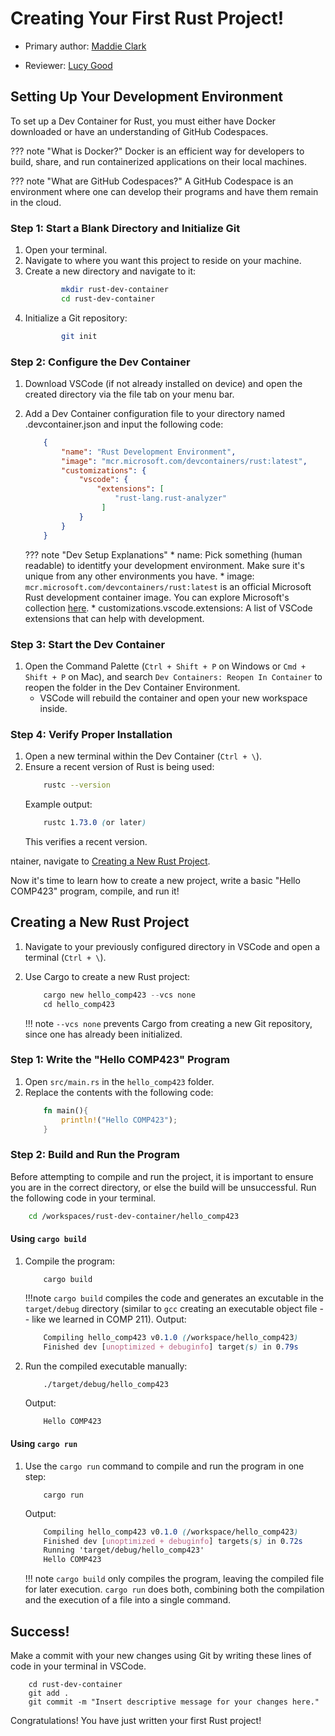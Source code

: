 # Creating Your First Rust Project!

* Primary author: [Maddie Clark](https://github.com/mbclark37)

* Reviewer: [Lucy Good](https://github.com/lucykgood)

## Setting Up Your Development Environment
To set up a Dev Container for Rust, you must either have Docker downloaded or have an understanding of GitHub Codespaces.

??? note "What is Docker?"
    Docker is an efficient way for developers to build, share, and run containerized applications on their local machines.

??? note "What are GitHub Codespaces?"
    A GitHub Codespace is an environment where one can develop their programs and have them remain in the cloud.
### Step 1: Start a Blank Directory and Initialize Git
1. Open your terminal.
2. Navigate to where you want this project to reside on your machine.
3. Create a new directory and navigate to it:
    ``` bash title="directory-setup.bash"    
            mkdir rust-dev-container
            cd rust-dev-container  
    ```
4. Initialize a Git repository:
    ``` bash title="git-init.bash"
            git init
    ```

### Step 2: Configure the Dev Container
1. Download VSCode (if not already installed on device) and open the created directory via the file tab on your menu bar.
2. Add a Dev Container configuration file to your directory named .devcontainer.json and input the following code:

    ```json title="dev-setup.json"
        {
            "name": "Rust Development Environment",
            "image": "mcr.microsoft.com/devcontainers/rust:latest",
            "customizations": {
                "vscode": {
                    "extensions": [
                        "rust-lang.rust-analyzer"
                     ]
                }
            }
        }
    ```
    ??? note "Dev Setup Explanations"
        *  name: Pick something (human readable) to identitfy your development environment. Make sure it's unique from any other environments you have.
        * image: `mcr.microsoft.com/devcontainers/rust:latest` is an official Microsoft Rust development container image. You can explore Microsoft's collection [here](https://hub.docker.com/r/microsoft/vscode-devcontainers).
        * customizations.vscode.extensions: A list of VSCode extensions that can help with development.


### Step 3: Start the Dev Container
1. Open the Command Palette (`Ctrl + Shift + P` on Windows or `Cmd + Shift + P` on Mac), and search `Dev Containers: Reopen In Container` to reopen the folder in the Dev Container Environment.
    * VSCode will rebuild the container and open your new workspace inside.

### Step 4: Verify Proper Installation
1. Open a new terminal within the Dev Container (`Ctrl + \`).
2. Ensure a recent version of Rust is being used: 
    ```bash title="bash"
        rustc --version
    ```
    Example output:
    ```scss title="scss"
        rustc 1.73.0 (or later)
    ```
    This verifies a recent version.

ntainer, navigate to [Creating a New Rust Project](http://127.0.0.1:8000/tutorials/new-rust-project/).

Now it's time to learn how to create a new project, write a basic "Hello COMP423" program, compile, and run it!

## Creating a New Rust Project
1. Navigate to your previously configured directory in VSCode and open a terminal (`Ctrl + \`).
2. Use Cargo to create a new Rust project:
    ``` rust title="project-setup.rust"
        cargo new hello_comp423 --vcs none
        cd hello_comp423
    ```

    !!! note
        `--vcs none` prevents Cargo from creating a new Git repository, since one has already been initialized.

   

### Step 1: Write the "Hello COMP423" Program
1. Open `src/main.rs` in the `hello_comp423` folder.
2. Replace the contents with the following code: 
    ```rust title="hello-comp423.rust"
        fn main(){
            println!("Hello COMP423");
        }
    ```

### Step 2: Build and Run the Program
Before attempting to compile and run the project, it is important to ensure you are in the correct directory, or else the build will be unsuccessful. Run the following code in your terminal.

```bash
    cd /workspaces/rust-dev-container/hello_comp423
```

#### Using `cargo build`
1. Compile the program: 
    ```
        cargo build
    ```

    !!!note 
        `cargo build` compiles the code and generates an excutable in the `target/debug` directory (similar to `gcc` creating an executable object file -- like we learned in COMP 211).
    Output:
    ``` scss
        Compiling hello_comp423 v0.1.0 (/workspace/hello_comp423)
        Finished dev [unoptimized + debuginfo] target(s) in 0.79s
    ```

2. Run the compiled executable manually:
    ``` bash title="cargo-build.bash"
        ./target/debug/hello_comp423
    ```
    Output:
    ``` 
        Hello COMP423
    ```
#### Using `cargo run`
1. Use the `cargo run` command to compile and run the program in one step:

    ```
        cargo run
    ```

    Output:

    ``` scss 
        Compiling hello_comp423 v0.1.0 (/workspace/hello_comp423)
        Finished dev [unoptimized + debuginfo] targets(s) in 0.72s
        Running 'target/debug/hello_comp423'
        Hello COMP423
    ```
    !!! note
        `cargo build` only compiles the program, leaving the compiled file for later execution. `cargo run` does both, combining both the compilation and the execution of a file into a single command.

## Success!
Make a commit with your new changes using Git by writing these lines of code in your terminal in VSCode.

``` git
    cd rust-dev-container
    git add .
    git commit -m "Insert descriptive message for your changes here."
```

Congratulations! You have just written your first Rust project!
